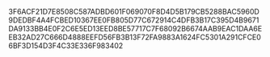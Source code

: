 3F6ACF21D7E8508C587ADBD601F069070F8D4D5B179CB5288BAC5960D9DEDBF4A4FCBED10367EE0FB805D77C672914C4DFB3B17C395D4B9671DA9133BB4E0F2C6E5ED13EED8BE57717C7F68092B6674AAB9EAC1DAA6EEB32AD27C666D4888EEFD56FB3B13F72FA9883A1624FC5301A291CFCE06BF3D154D3F4C33E336F983402